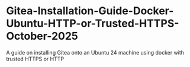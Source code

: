 # Gitea-Installation-Guide-Docker-Ubuntu-HTTP-or-Trusted-HTTPS-October-2025
A guide on installing Gitea onto an Ubuntu 24 machine using docker with trusted HTTPS or HTTP
